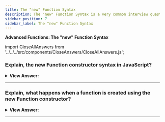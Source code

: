 ```yaml
---
title: The "new" Function Syntax
description: The "new" Function Syntax is a very common interview question.
sidebar_position: 7
sidebar_label: The "new" Function Syntax
---
```


**Advanced Functions: The "new" Function Syntax**

import CloseAllAnswers from '../../../src/components/CloseAnswers/CloseAllAnswers.js';

<CloseAllAnswers />

### Explain, the new Function constructor syntax in JavaScript?

<details>
  <summary><strong>View Answer:</strong></summary>
  <div>
  <div><strong>Interview Response:</strong> The Function constructor creates a new Function object. Calling the constructor directly can create functions dynamically but suffers from security and similar (but far less significant) performance issues to eval. However, unlike eval, the Function constructor creates functions which execute in the global scope only. One thing that should be noted, is that the new Function syntax does not require a function body to work. The major difference from other ways to build a function is that the function is created literally from a string, that is passed at run time. In fact, we can receive a string from an external source and use it in a function constructor. It is used in specific cases, like when we receive code from a server, or to dynamically compile a function from a template, in complex web-applications.
</div><br />
  <div><strong className="codeExample">Code Example:</strong><br /><br />

<strong>Syntax: </strong> new Function([arg1 [, arg2 [, ...argN]] ,] functionBody);<br /><br />

  <div></div>

```js
let sum = new Function('a', 'b', 'return a + b');

console.log(sum(1, 2)); // 3

// new Function without a function body

let sayHi = new Function('alert("Hello, JavaScript")');

sayHi(); // Hello, JavaScript
```

  </div>
  </div>
</details>

---

### Explain, what happens when a function is created using the new Function constructor?

<details>
  <summary><strong>View Answer:</strong></summary>
  <div>
  <div><strong>Interview Response:</strong> When a function is created using new Function, its [[Environment]] is set to reference not the current Lexical Environment, but the global one. So, such function does not have access to outer variables, only to the global ones. This special feature of new Function looks strange but appears especially useful in practice. Hence, they cannot use outer variables. But that is good, because it insures us from errors. Passing parameters explicitly is a much better method architecturally and causes no problems with minifiers.
</div>
  </div>
</details>

---
